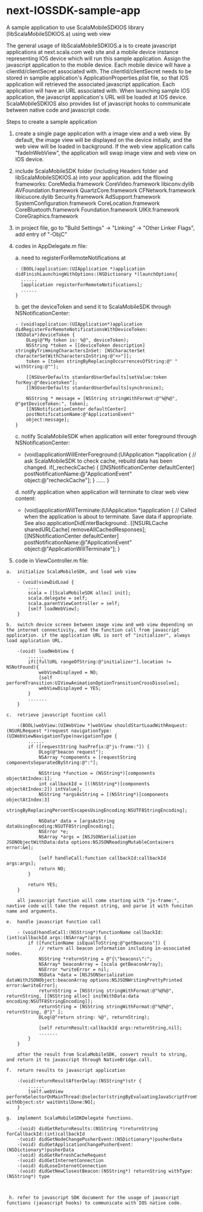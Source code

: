 # next-IOSSDK-sample-app
A sample application to use ScalaMobileSDKIOS library (libScalaMobileSDKIOS.a) using web view

The general usage of libScalaMobileSDKIOS.a is to create javascript applications at next.scala.com web site and a mobile device instance representing IOS device which will run this sample application. Assign the javascript application to the mobile device. Each mobile device will have a clientId/clientSecret associated with. The clientId/clientSecret needs to be stored in samplie application's ApplicationProperties.plist file, so that IOS application will retrieved the associated javascript application. Each application will have an URL associated with. When launching sample IOS application, the javascript application's URL will be loaded at IOS device. ScalaMobileSDKIOS also provides list of javascript hooks to communicate between native code and javascript code.

Steps to create a sample application

1.  create a single page application with a image view and a web view. By default, the image view will be displayed on the device initially, and the web view will be loaded in background. If the web view application calls "fadeInWebView", the application will swap image view and web view on IOS device.

2.  include ScalaMobileSDK folder (including Headers folder and libScalaMobileSDKIOS.a) into your application. add the fllowing frameworks:
	CoreMedia.framework
	CoreVideo.framework
	libiconv.dylib
	AVFoundation.framework
	QuartzCore.framework
	CFNetwork.framework
	libicucore.dylib
	Security.framework
	AdSupport.framework
	SystemConfiguration.framework
	CoreLocation.framework
	CoreBluetooth.framework
	Foundation.framework
	UIKit.framework
	CoreGraphics.framework

3.  in project file, go to "Build Settings" -> "Linking" -> "Other Linker Flags", add entry of "-ObjC"

4.  codes in AppDelegate.m file:

    a.  need to registerForRemoteNotifications at 
    
        - (BOOL)application:(UIApplication *)application didFinishLaunchingWithOptions:(NSDictionary *)launchOptions{
          ......
          [application registerForRemoteNotifications];
          ......
        }
    
    b.  get the deviceToken and send it to ScalaMobileSDK through NSNotificationCenter:
    
    	- (void)application:(UIApplication*)application didRegisterForRemoteNotificationsWithDeviceToken:(NSData*)deviceToken {
    	    DLog(@"My token is: %@", deviceToken);
    	    NSString *token = [[deviceToken description] stringByTrimmingCharactersInSet: [NSCharacterSet characterSetWithCharactersInString:@"<>"]];
    	    token = [token stringByReplacingOccurrencesOfString:@" " withString:@""];
    
    	    [[NSUserDefaults standardUserDefaults]setValue:token forKey:@"devicetoken"];
    	    [[NSUserDefaults standardUserDefaults]synchronize];
    
    	    NSString * message = [NSString stringWithFormat:@"%@%@", @"getDeviceToken:", token];
    	    [[NSNotificationCenter defaultCenter]
     		postNotificationName:@"ApplicationEvent"
     		object:message];
	    }
	    
    c.	notify ScalaMobileSDK when application will enter foreground through NSNotificationCenter:
    
	- (void)applicationWillEnterForeground:(UIApplication *)application {
    	    // ask ScalaMobileSDK to check cache, rebuild data has been changed.
    	    if(_recheckCache) {
        	[[NSNotificationCenter defaultCenter]
         	    postNotificationName:@"ApplicationEvent"
         	    object:@"recheckCache"];
    	    }
    		......
	}
		
    d.	notify application when application will terminate to clear web view content:
    
	- (void)applicationWillTerminate:(UIApplication *)application {
    	    // Called when the application is about to terminate. Save data if appropriate. See also applicationDidEnterBackground:.
   	    [[NSURLCache sharedURLCache] removeAllCachedResponses];
    	    [[NSNotificationCenter defaultCenter]
     		postNotificationName:@"ApplicationEvent"
     		object:@"ApplicationWillTerminate"];
	}

5.    code in ViewController.m file:

	a.	initialize ScalaMobileSDK, and load web view
	
		- (void)viewDidLoad {
			....
			scala = [[ScalaMobileSDK alloc] init];
    		scala.delegate = self;
    		scala.parentViewController = self;
    		[self loadWebView];
		}
		
	b.	switch device screen between image view and web view depending on the internet connectivity, and the function call from javascript application. if the application URL is sort of "initializer", always load application URL.

		-(void) loadWebView {
			......
			if([fullURL rangeOfString:@"initializer"].location != NSNotFound){
                webViewDisplayed = NO;
                [self performTransition:UIViewAnimationOptionTransitionCrossDissolve];
                webViewDisplayed = YES;
            }
			.......
		}
	
	c.	retrieve javascript fucntion call
	
		-(BOOL)webView:(UIWebView *)webView shouldStartLoadWithRequest:(NSURLRequest *)request navigationType:(UIWebViewNavigationType)navigationType {
    		......
    		if ([requestString hasPrefix:@"js-frame:"]) {
        		DLog(@"beacon request");
        		NSArray *components = [requestString componentsSeparatedByString:@":"];
        
        		NSString *function = (NSString*)[components objectAtIndex:1];
        		int callbackId = [((NSString*)[components objectAtIndex:2]) intValue];
        		NSString *argsAsString = [(NSString*)[components objectAtIndex:3]
                                  stringByReplacingPercentEscapesUsingEncoding:NSUTF8StringEncoding];
        
        		NSData* data = [argsAsString dataUsingEncoding:NSUTF8StringEncoding];
        		NSError *e;
        		NSArray *args = [NSJSONSerialization JSONObjectWithData:data options:NSJSONReadingMutableContainers error:&e];

        		[self handleCall:function callbackId:callbackId args:args];
        		return NO;
    		}
    
    		return YES;
		}
		
		all javascript function will come starting with "js-frame:", navtive code will take the request string, and parse it with funciton name and arguments.
		
	e.	handle javascript function call
	
		- (void)handleCall:(NSString*)functionName callbackId:(int)callbackId args:(NSArray*)args {
    		if ([functionName isEqualToString:@"getBeacons"]) {
    			// return all beacon information including in-associated nodes.
        		NSString *returnString = @"{\"beacons\":";
        		NSArray* beaconArray = [scala getBeaconArray];
        		NSError *writeError = nil;
        		NSData *data = [NSJSONSerialization dataWithJSONObject:beaconArray options:NSJSONWritingPrettyPrinted error:&writeError];
        		returnString = [NSString stringWithFormat:@"%@%@", returnString, [[NSString alloc] initWithData:data encoding:NSUTF8StringEncoding]];
        		returnString = [NSString stringWithFormat:@"%@%@", returnString, @"}" ];
        		DLog(@"return string: %@", returnString);
        
        		[self returnResult:callbackId args:returnString,nil];
    			.......
    		}
		}
		
		after the result from ScalaMobileSDK, convert result to string, and return it to javascript through NativeBridge.call.
		
	f.	return results to javascript application

		-(void)returnResultAfterDelay:(NSString*)str {
    		......
    	    [self.webView performSelectorOnMainThread:@selector(stringByEvaluatingJavaScriptFromString:) withObject:str waitUntilDone:NO];
		}	
    
    g.	implement ScalaMobileSDKDelegate functions.
    
    	-(void) didGetReturnResults:(NSString *)returnString forCallbackId:(int)callbackId 
    	-(void) didGetNodeChangePusherEvent:(NSDictionary*)pusherData
    	-(void) didGetApplicationChangePusherEvent:(NSDictionary*)pusherData
    	-(void) didGetRefreshCacheRequest
    	-(void) didGetInternetConnection	
    	-(void) didLoseInternetConnection
    	-(void) didGetNewClosestBeacon:(NSString*) returnString withType:(NSString*) type	
    	
		
    
     h.	refer to javascript SDK document for the usage of javascript functions (javascript hooks) to communicate with IOS native code.
    			
    			
    			
    			
    			
    			
    			
    			
    			
    			
